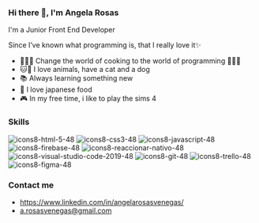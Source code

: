 ### Hi there 👋, I'm Angela Rosas

I'm a Junior Front End Developer

Since I’ve known what programming is, that I really love it✨

- 👩🏻‍🍳 Change the world of cooking to the world of programming 👩🏻‍💻
- 🐱🐶 I love animals, have a cat and a dog
- 📚 Always learning something new
- 🍱 I love japanese food
- 🎮 In my free time, i like to play the sims 4


### Skills

![icons8-html-5-48](https://user-images.githubusercontent.com/73150391/168928343-8a7d9b61-5a51-47ca-8f9c-f78a383ef4e1.png)
![icons8-css3-48](https://user-images.githubusercontent.com/73150391/168929125-7556979c-5b8e-4777-9d6b-72a978846843.png)
![icons8-javascript-48](https://user-images.githubusercontent.com/73150391/168929214-187794e0-b7f8-424f-b332-b0557c8a358f.png)
![icons8-firebase-48](https://user-images.githubusercontent.com/73150391/168929301-ea34003e-7e94-47da-afec-8d6f2d1f2a8f.png)
![icons8-reaccionar-nativo-48](https://user-images.githubusercontent.com/73150391/168929366-61724349-0e51-47a6-a98e-0bddfbd0766e.png)
![icons8-visual-studio-code-2019-48](https://user-images.githubusercontent.com/73150391/168929472-47457684-63ea-4293-bee2-1aad05ac64fe.png)
![icons8-git-48](https://user-images.githubusercontent.com/73150391/168930043-6bea508f-3cdf-48ef-a84d-6f45234257cc.png)
![icons8-trello-48](https://user-images.githubusercontent.com/73150391/168930304-561ce99d-fb8a-4f45-956e-c0beb5bc5415.png)
![icons8-figma-48](https://user-images.githubusercontent.com/73150391/168930330-afdd1292-9771-49b1-bc6e-df6e2a1cdd19.png)

### Contact me
- https://www.linkedin.com/in/angelarosasvenegas/
- a.rosasvenegas@gmail.com
